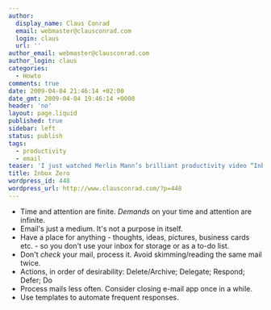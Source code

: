 ```yaml
---
author:
  display_name: Claus Conrad
  email: webmaster@clausconrad.com
  login: claus
  url: ''
author_email: webmaster@clausconrad.com
author_login: claus
categories:
  - Howto
comments: true
date: 2009-04-04 21:46:14 +02:00
date_gmt: 2009-04-04 19:46:14 +0000
header: 'no'
layout: page.liquid
published: true
sidebar: left
status: publish
tags:
  - productivity
  - email
teaser: 'I just watched Merlin Mann’s brilliant productivity video “Inbox Zero” from 2007 for the second time, these are my unedited notes from the video:'
title: Inbox Zero
wordpress_id: 448
wordpress_url: http://www.clausconrad.com/?p=448
---
```

*   Time and attention are finite. _Demands_ on your time and attention are infinite.
*   Email's just a medium. It's not a purpose in itself.
*   Have a place for anything - thoughts, ideas, pictures, business cards etc. - so you don't use your inbox for storage or as a to-do list.
*   Don't _check_ your mail, process it. Avoid skimming/reading the same mail twice.
*   Actions, in order of desirability: Delete/Archive; Delegate; Respond; Defer; Do
*   Process mails less often. Consider closing e-mail app once in a while.
*   Use templates to automate frequent responses.
